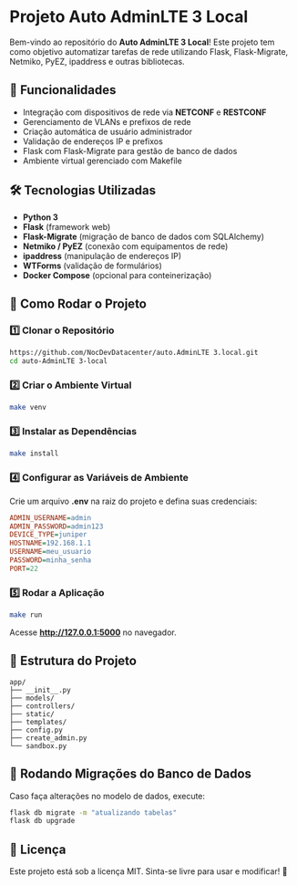 # Projeto Auto AdminLTE 3 Local

Bem-vindo ao repositório do **Auto AdminLTE 3 Local**! Este projeto tem como objetivo automatizar tarefas de rede utilizando Flask, Flask-Migrate, Netmiko, PyEZ, ipaddress e outras bibliotecas.

## 📌 Funcionalidades
- Integração com dispositivos de rede via **NETCONF** e **RESTCONF**
- Gerenciamento de VLANs e prefixos de rede
- Criação automática de usuário administrador
- Validação de endereços IP e prefixos
- Flask com Flask-Migrate para gestão de banco de dados
- Ambiente virtual gerenciado com Makefile

## 🛠️ Tecnologias Utilizadas
- **Python 3**
- **Flask** (framework web)
- **Flask-Migrate** (migração de banco de dados com SQLAlchemy)
- **Netmiko / PyEZ** (conexão com equipamentos de rede)
- **ipaddress** (manipulação de endereços IP)
- **WTForms** (validação de formulários)
- **Docker Compose** (opcional para conteinerização)

## 🚀 Como Rodar o Projeto

### 1️⃣ Clonar o Repositório
```bash
https://github.com/NocDevDatacenter/auto.AdminLTE 3.local.git
cd auto-AdminLTE 3-local
```

### 2️⃣ Criar o Ambiente Virtual
```bash
make venv
```

### 3️⃣ Instalar as Dependências
```bash
make install
```

### 4️⃣ Configurar as Variáveis de Ambiente
Crie um arquivo **.env** na raiz do projeto e defina suas credenciais:
```ini
ADMIN_USERNAME=admin
ADMIN_PASSWORD=admin123
DEVICE_TYPE=juniper
HOSTNAME=192.168.1.1
USERNAME=meu_usuario
PASSWORD=minha_senha
PORT=22
```

### 5️⃣ Rodar a Aplicação
```bash
make run
```
Acesse **http://127.0.0.1:5000** no navegador.

## 📂 Estrutura do Projeto
```
app/
├── __init__.py
├── models/
├── controllers/
├── static/
├── templates/
├── config.py
├── create_admin.py
└── sandbox.py
```

## 🐍 Rodando Migrações do Banco de Dados
Caso faça alterações no modelo de dados, execute:
```bash
flask db migrate -m "atualizando tabelas"
flask db upgrade
```

## 📝 Licença
Este projeto está sob a licença MIT. Sinta-se livre para usar e modificar! 🎉

